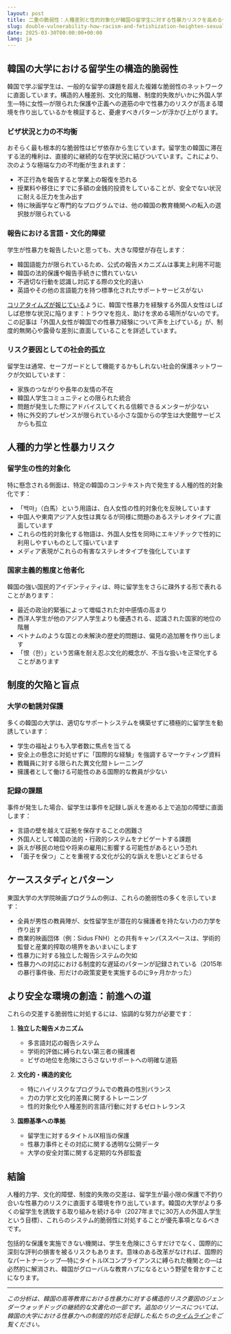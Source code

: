 ```yaml
---
layout: post
title: 二重の脆弱性：人種差別と性的対象化が韓国の留学生に対する性暴力リスクを高める仕組み
slug: double-vulnerability-how-racism-and-fetishization-heighten-sexual-violence-risks-for-international-students-in-korea-ja
date: 2025-03-30T00:00:00+00:00
lang: ja
---
```


## 韓国の大学における留学生の構造的脆弱性

韓国で学ぶ留学生は、一般的な留学の課題を超えた複雑な脆弱性のネットワークに直面しています。構造的人種差別、文化的階層、制度的失敗がいかに外国人学生—特に女性—が限られた保護や正義への道筋の中で性暴力のリスクが高まる環境を作り出しているかを検証すると、憂慮すべきパターンが浮かび上がります。

### ビザ状況と力の不均衡

おそらく最も根本的な脆弱性はビザ依存から生じています。留学生の韓国に滞在する法的権利は、直接的に継続的な在学状況に結びついています。これにより、次のような極端な力の不均衡が生まれます：

- 不正行為を報告すると学業上の報復を恐れる
- 授業料や移住にすでに多額の金銭的投資をしていることが、安全でない状況に耐える圧力を生み出す
- 特に映画学など専門的なプログラムでは、他の韓国の教育機関への転入の選択肢が限られている

### 報告における言語・文化的障壁

学生が性暴力を報告したいと思っても、大きな障壁が存在します：

- 韓国語能力が限られているため、公式の報告メカニズムは事実上利用不可能
- 韓国の法的保護や報告手続きに慣れていない
- 不適切な行動を認識し対応する際の文化的違い
- 英語やその他の言語能力を持つ標準化されたサポートサービスがない

[コリアタイムズが報じている](https://www.koreatimes.co.kr/video/news/20220114/raped-assaulted-nowhere-to-find-help-foreign-women-speak-out-about-their-experiences-of-sexual-violence-in-korea)ように、韓国で性暴力を経験する外国人女性はしばしば悲惨な状況に陥ります：トラウマを抱え、助けを求める場所がないのです。この記事は「外国人女性が韓国での性暴力経験について声を上げている」が、制度的無関心や露骨な差別に直面していることを詳述しています。

### リスク要因としての社会的孤立

留学生は通常、セーフガードとして機能するかもしれない社会的保護ネットワークが欠如しています：

- 家族のつながりや長年の友情の不在
- 韓国人学生コミュニティとの限られた統合
- 問題が発生した際にアドバイスしてくれる信頼できるメンターが少ない
- 特に外交的プレゼンスが限られている小さな国からの学生は大使館サービスからも孤立

## 人種的力学と性暴力リスク

### 留学生の性的対象化

特に懸念される側面は、特定の韓国のコンテキスト内で発生する人種的性的対象化です：

- 「백마」（白馬）という用語は、白人女性の性的対象化を反映しています
- 中国人や東南アジア人女性は異なるが同様に問題のあるステレオタイプに直面しています
- これらの性的対象化する物語は、外国人女性を同時にエキゾチックで性的に利用しやすいものとして描いています
- メディア表現がこれらの有害なステレオタイプを強化しています

### 国家主義的態度と他者化

韓国の強い国民的アイデンティティは、時に留学生をさらに疎外する形で表れることがあります：

- 最近の政治的緊張によって増幅された対中感情の高まり
- 西洋人学生が他のアジア人学生よりも優遇される、認識された国家的地位の階層
- ベトナムのような国との未解決の歴史的問題は、偏見の追加層を作り出します
- 「恨（한）」という苦痛を耐え忍ぶ文化的概念が、不当な扱いを正常化することがあります

## 制度的欠陥と盲点

### 大学の勧誘対保護

多くの韓国の大学は、適切なサポートシステムを構築せずに積極的に留学生を勧誘しています：

- 学生の福祉よりも入学者数に焦点を当てる
- 安全上の懸念に対処せずに「国際的な経験」を強調するマーケティング資料
- 教職員に対する限られた異文化間トレーニング
- 擁護者として働ける可能性のある国際的な教員が少ない

### 記録の課題

事件が発生した場合、留学生は事件を記録し訴えを進める上で追加の障壁に直面します：

- 言語の壁を越えて証拠を保存することの困難さ
- 外国人として韓国の法的・行政的システムをナビゲートする課題
- 訴えが移民の地位や将来の雇用に影響する可能性があるという恐れ
- 「面子を保つ」ことを重視する文化が公的な訴えを思いとどまらせる

## ケーススタディとパターン

東国大学の大学院映画プログラムの例は、これらの脆弱性の多くを示しています：

- 全員が男性の教員陣が、女性留学生が潜在的な擁護者を持たない力の力学を作り出す
- 商業的映画団体（例：Sidus FNH）との共有キャンパススペースは、学術的監督と産業的搾取の境界をあいまいにします
- 性暴力に対する独立した報告システムの欠如
- 性暴力への対応における制度的な遅延のパターンが記録されている（2015年の暴行事件後、形だけの政策変更を実施するのに9ヶ月かかった）

## より安全な環境の創造：前進への道

これらの交差する脆弱性に対処するには、協調的な努力が必要です：

1. **独立した報告メカニズム**
   - 多言語対応の報告システム
   - 学術的評価に縛られない第三者の擁護者
   - ビザの地位を危険にさらさないサポートへの明確な道筋

2. **文化的・構造的変化**
   - 特にハイリスクなプログラムでの教員の性別バランス
   - 力の力学と文化的差異に関するトレーニング
   - 性的対象化や人種差別的言語/行動に対するゼロトレランス

3. **国際基準への準拠**
   - 留学生に対するタイトルIX相当の保護
   - 性暴力事件とその対応に関する透明な公開データ
   - 大学の安全対策に関する定期的な外部監査

## 結論

人種的力学、文化的障壁、制度的失敗の交差は、留学生が最小限の保護で不釣り合いな性暴力のリスクに直面する環境を作り出しています。韓国の大学がより多くの留学生を誘致する取り組みを続ける中（2027年までに30万人の外国人学生という目標）、これらのシステム的脆弱性に対処することが優先事項となるべきです。

包括的な保護を実施できない機関は、学生を危険にさらすだけでなく、国際的に深刻な評判の損害を被るリスクもあります。意味のある改革がなければ、国際的なパートナーシップ—特にタイトルIXコンプライアンスに縛られた機関との—は必然的に解消され、韓国がグローバルな教育ハブになるという野望を脅かすことになります。

---

*この分析は、韓国の高等教育における性暴力に対する構造的リスク要因のジェンダーウォッチドッグの継続的な文書化の一部です。追加のリソースについては、韓国の大学における性暴力への制度的対応を記録した私たちの[タイムライン](https://genderwatchdog1.github.io/timeline-website/index.html)をご覧ください。* 